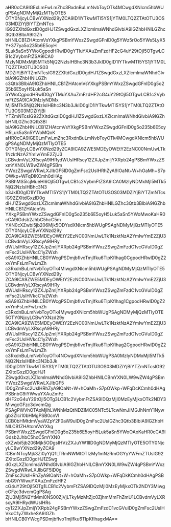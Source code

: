 aHR0cCA9IGExLmFwLmZhc3RxdnBuLmNvbToyOTk4MCwgdXNlcm5hbWUgPSAgNDMyMjQzMTIyOTE5
OTY0NjcyLCBwYXNzd29yZCA9ID1lYTkwMTI5YS1jYTM0LTQ2ZTAtOTU3OS03MDZiYjBiYTZmNTcs
IG92ZXItdGxzID0gdHJ1ZSwgdGxzLXZlcmlmaWNhdGlvbiA9IGZhbHNlLGZhc3Qtb3BlbiA9IGZh
bHNlLCB1ZHAtcmVsYXkgPSBmYWxzZSwgdGFnID0g5YWz5rOo5YWs5LyX5Y+377ya5o235b6E5oyH
5Luk5aSn5YWoCgpodHRwID0gYTIuYXAuZmFzdHF2cG4uY29tOjI5OTgwLCB1c2VybmFtZSA9ICA0
MzIyNDMxMjI5MTk5NjQ2NzIsIHBhc3N3b3JkID0gID1lYTkwMTI5YS1jYTM0LTQ2ZTAtOTU3OS03
MDZiYjBiYTZmNTcsIG92ZXItdGxzID0gdHJ1ZSwgdGxzLXZlcmlmaWNhdGlvbiA9IGZhbHNlLGZh
c3Qtb3BlbiA9IGZhbHNlLCB1ZHAtcmVsYXkgPSBmYWxzZSwgdGFnID0g5o235b6E5oyH5Luk5aSn
5YWoCgpodHRwID0gYTMuYXAuZmFzdHF2cG4uY29tOjI5OTgwLCB1c2VybmFtZSA9ICA0MzIyNDMx
MjI5MTk5NjQ2NzIsIHBhc3N3b3JkID0gID1lYTkwMTI5YS1jYTM0LTQ2ZTAtOTU3OS03MDZiYjBi
YTZmNTcsIG92ZXItdGxzID0gdHJ1ZSwgdGxzLXZlcmlmaWNhdGlvbiA9IGZhbHNlLGZhc3Qtb3Bl
biA9IGZhbHNlLCB1ZHAtcmVsYXkgPSBmYWxzZSwgdGFnID0g5o235b6E5oyH5Luk5aSn5YWoMQoK
aHR0cCA9IGE0LmFwLmZhc3RxdnBuLmNvbToyOTk4MCwgdXNlcm5hbWUgPSAgNDMyMjQzMTIyOTE5
OTY0NjcyLCBwYXNzd29yZCA9ICA9ZWE5MDEyOWEtY2EzNC00NmUwLTk1NzktNzA2YmIwYmE2ZjU3
LCBvdmVyLXRscyA9IHRydWUsIHRscy12ZXJpZmljYXRpb24gPSBmYWxzZSxmYXN0LW9wZW4gPSBm
YWxzZSwgdWRwLXJlbGF5ID0gZmFsc2UsIHRhZyA9IOaNt+W+hOaMh+S7pOWkp+WFqDIKCmh0dHAg
PSBhMS5lcjMueHl6OjI5OTgwLCB1c2VybmFtZSA9ICA0MzIyNDMxMjI5MTk5NjQ2NzIsIHBhc3N3
b3JkID0gID1lYTkwMTI5YS1jYTM0LTQ2ZTAtOTU3OS03MDZiYjBiYTZmNTcsIG92ZXItdGxzID0g
dHJ1ZSwgdGxzLXZlcmlmaWNhdGlvbiA9IGZhbHNlLGZhc3Qtb3BlbiA9IGZhbHNlLCB1ZHAtcmVs
YXkgPSBmYWxzZSwgdGFnID0g5o235b6E5oyH5Luk5aSn5YWoMwoKaHR0cCA9IGdsb2JhbC5hcC5m
YXN0cXZwbi5jb206Mjk5ODYsdXNlcm5hbWUgPSAgNDMyMjQzMTIyOTE5OTY0NjcyLCBwYXNzd29y
ZCA9ICA9ZWE5MDEyOWEtY2EzNC00NmUwLTk1NzktNzA2YmIwYmE2ZjU3LCBvdmVyLXRscyA9IHRy
dWUsIHRscy12ZXJpZmljYXRpb24gPSBmYWxzZSwgZmFzdC1vcGVuID0gZmFsc2UsIHVkcC1yZWxh
eSA9IGZhbHNlLCB0YWcgPSDmjbflvoTmjIfku6TlpKflhag0CgpodHRwID0gZ2xvYmFsLmFwLmZh
c3RxdnBuLmNvbToyOTk4MiwgdXNlcm5hbWUgPSAgNDMyMjQzMTIyOTE5OTY0NjcyLCBwYXNzd29y
ZCA9ICA9ZWE5MDEyOWEtY2EzNC00NmUwLTk1NzktNzA2YmIwYmE2ZjU3LCBvdmVyLXRscyA9IHRy
dWUsIHRscy12ZXJpZmljYXRpb24gPSBmYWxzZSwgZmFzdC1vcGVuID0gZmFsc2UsIHVkcC1yZWxh
eSA9IGZhbHNlLCB0YWcgPSDmjbflvoTmjIfku6TlpKflhag1CgpodHRwID0gZ2xvYmFsLmFwLmZh
c3RxdnBuLmNvbToyOTk4MywgdXNlcm5hbWUgPSAgNDMyMjQzMTIyOTE5OTY0NjcyLCBwYXNzd29y
ZCA9ICA9ZWE5MDEyOWEtY2EzNC00NmUwLTk1NzktNzA2YmIwYmE2ZjU3LCBvdmVyLXRscyA9IHRy
dWUsIHRscy12ZXJpZmljYXRpb24gPSBmYWxzZSwgZmFzdC1vcGVuID0gZmFsc2UsIHVkcC1yZWxh
eSA9IGZhbHNlLCB0YWcgPSDmjbflvoTmjIfku6TlpKflhag2CgpodHRwID0gZ2xvYmFsLmFwLmZh
c3RxdnBuLmNvbToyOTk4NCwgdXNlcm5hbWUgPSA0MzIyNDMxMjI5MTk5NjQ2NzIsIHBhc3N3b3Jk
ID0gID1lYTkwMTI5YS1jYTM0LTQ2ZTAtOTU3OS03MDZiYjBiYTZmNTcsIG92ZXItdGxzID0gdHJ1
ZSwgdGxzLXZlcmlmaWNhdGlvbiA9IGZhbHNlLCBmYXN0LW9wZW4gPSBmYWxzZSwgdWRwLXJlbGF5
ID0gZmFsc2UsIHRhZyA9IOaNt+W+hOaMh+S7pOWkp+WFqDcKCmh0dHAgPSBnbG9iYWwuYXAuZmFz
dHF2cG4uY29tOjI5OTg3LCB1c2VybmFtZSA9IDQzMjI0MzEyMjkxOTk2NDY3MiwgcGFzc3dvcmQg
PSAgPWVhOTAxMjlhLWNhMzQtNDZlMC05NTc5LTcwNmJiMGJhNmY1Nywgb3Zlci10bHMgPSB0cnVl
LCB0bHMtdmVyaWZpY2F0aW9uID0gZmFsc2UsIGZhc3Qtb3BlbiA9IGZhbHNlLCB1ZHAtcmVsYXkg
PSBmYWxzZSwgdGFnID0g5o235b6E5oyH5Luk5aSn5YWoOAoKaHR0cCA9IGdsb2JhbC5hcC5mYXN0
cXZwbi5jb206Mjk5ODgsIHVzZXJuYW1lID0gNDMyMjQzMTIyOTE5OTY0NjcyLCBwYXNzd29yZCA9
ICBmNTcyMjk3Zi0yYjQ1LTRmNWMtOTIzMy1mNzRmOGYyYWFmZTUsIG92ZXItdGxzID0gdHJ1ZSwg
dGxzLXZlcmlmaWNhdGlvbiA9IGZhbHNlLCBmYXN0LW9wZW4gPSBmYWxzZSwgdWRwLXJlbGF5ID0g
ZmFsc2UsIHRhZyA9IOaNt+W+hOaMh+S7pOWkp+WFqDkKCmh0dHAgPSBnbG9iYWwuYXAuZmFzdHF2
cG4uY29tOjI5OTg1LCB1c2VybmFtZSA9IDQzMjI0MzEyMjkxOTk2NDY3MiwgcGFzc3dvcmQgPSAg
ZjU3MjI5N2YtMmI0NS00ZjVjLTkyMzMtZjc0ZjhmMmFhZmU1LCBvdmVyLXRscyA9IHRydWUsIHRs
cy12ZXJpZmljYXRpb24gPSBmYWxzZSwgZmFzdC1vcGVuID0gZmFsc2UsIHVkcC1yZWxheSA9IGZh
bHNlLCB0YWcgPSDmjbflvoTmjIfku6TlpKflhagxMA==
